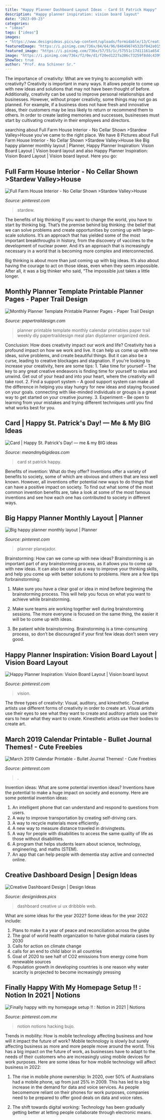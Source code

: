 ```yaml
---
title: "Happy Planner Dashboard Layout Ideas - Card St Patrick Happy"
description: "Happy planner inspiration: vision board layout"
date: "2023-09-23"
categories:
- "ideas"
tags: ["ideas"]
images:
- "https://www.designideas.pics/wp-content/uploads/formidable/13/Creative-Dashboard-design.jpg"
featuredImage: "https://i.pinimg.com/736x/84/64/96/84649674532bf042e015ac6462cd32c4.jpg"
featured_image: "https://i.pinimg.com/736x/57/55/1c/57551c17d11161a654786710fde8f794.jpg"
image: "https://i.pinimg.com/736x/f2/0e/d1/f20ed1227a206c73259f8ddc4399765c.jpg"
ShowToc: true
author: "Prof. Ana Schinner Sr."
---
```



The importance of creativity: What are we trying to accomplish with creativity?
Creativity is important in many ways. It allows people to come up with new ideas and solutions that may not have been thought of before. Additionally, creativity can be used to improve personal relationships and businesses. However, without proper creativity, some things may not go as planned. For example, if a business does not have fresh and innovative ideas, their customers may be less likely to return or recommend them to others. In order to create lasting memories and successes, businesses must start by cultivating creativity in their employees and directors.

	

		
searching about Full Farm House Interior - No Cellar Shown &gt;Stardew Valley&gt;House you've came to the right place. We have 8 Pictures about Full Farm House Interior - No Cellar Shown &gt;Stardew Valley&gt;House like Big happy planner monthly layout | Planner, Happy Planner Inspiration: Vision Board Layout | Vision board layout and also Happy Planner Inspiration: Vision Board Layout | Vision board layout. Here you go:
		
    
## Full Farm House Interior - No Cellar Shown &gt;Stardew Valley&gt;House

<img loading=lazy src="https://i.pinimg.com/736x/57/55/1c/57551c17d11161a654786710fde8f794.jpg" onerror="this.onerror=null;this.src='https://tse4.mm.bing.net/th?id=OIP.mUabvU9cUdQRVPb2_tO8cAHaEi&amp;pid=15.1';" alt="Full Farm House Interior - No Cellar Shown &gt;Stardew Valley&gt;House">

_Source: pinterest.com_

>stardew. 

	

The benefits of big thinking
If you want to change the world, you have to start by thinking big. That’s the premise behind big thinking: the belief that we can solve problems and create opportunities by coming up with large-scale solutions.
It’s an approach that has yielded some of the most important breakthroughs in history, from the discovery of vaccines to the development of nuclear power. And it’s an approach that is increasingly necessary in a world that is becoming more complex and interconnected.

Big thinking is about more than just coming up with big ideas. It’s also about having the courage to act on those ideas, even when they seem impossible. After all, it was a big thinker who said, “The impossible just takes a little longer.

    
## Monthly Planner Template Printable Planner Pages - Paper Trail Design

<img loading=lazy src="http://www.papertraildesign.com/wp-content/uploads/2017/12/Printable-Planner-Pages-Template-short.jpg" onerror="this.onerror=null;this.src='https://tse2.mm.bing.net/th?id=OIP.J55AgZN8kT-RF51rdLCDcQHaD9&amp;pid=15.1';" alt="Monthly Planner Template Printable Planner Pages - Paper Trail Design">

_Source: papertraildesign.com_

>planner printable template monthly calendar printables paper trail weekly diy papertraildesign meal plan diyplanner organized desk. 

	

Conclusion: How does creativity impact our work and life?
Creativity has a profound impact on how we work and live. It can help us come up with new ideas, solve problems, and create beautiful things. But it can also be a curse, leading to creative blockages and stagnation. If you're looking to increase your creativity, here are some tips: 1. Take time for yourself – The key to any great creative endeavors is finding time for yourself to relax and unwind. Get out of your head and into your heart, where the creativity will take root. 2. Find a support system – A good support system can make all the difference in helping you stay hungry for new ideas and staying focused on your goals. connecting with like-minded individuals or groups is a great way to get started on your creative journey. 3. Experiment – Be open to learning from your mistakes and trying different techniques until you find what works best for you.

    
## Card | Happy St. Patrick&#039;s Day! — Me &amp; My BIG Ideas

<img loading=lazy src="http://static1.squarespace.com/static/5148aa1de4b016fef442df9a/t/56ea9148d210b8c5e8734321/1458213225025/Happy+St.+Patrick%27s+Day+card+by+mambi+Design+Team+member+Megan+McKenna+%7C+me+%26+my+BIG+ideas?format=1000w" onerror="this.onerror=null;this.src='https://tse3.mm.bing.net/th?id=OIP.vxnm9df4IROy7DbuXELAewHaJ3&amp;pid=15.1';" alt="Card | Happy St. Patrick&#039;s Day! — me &amp; my BIG ideas">

_Source: meandmybigideas.com_

>card st patrick happy. 

	

Benefits of invention: What do they offer?
Inventions offer a variety of benefits to society, some of which are obvious and others that are less well known. However, all inventions offer potential new ways to do things that can have a positive impact on society. To find out what some of the most common invention benefits are, take a look at some of the most famous inventions and see how each one has contributed to society in different ways.

    
## Big Happy Planner Monthly Layout | Planner

<img loading=lazy src="https://i.pinimg.com/736x/0b/cf/a5/0bcfa5fde75849d908935c0c5cf0dd5a.jpg" onerror="this.onerror=null;this.src='https://tse1.mm.bing.net/th?id=OIP.QDAAX_OCNmlJv2Mv3CuOiAHaHa&amp;pid=15.1';" alt="Big happy planner monthly layout | Planner">

_Source: pinterest.com_

>planner planejador. 

	

Brainstorming: How can we come up with new ideas?
Brainstorming is an important part of any brainstorming process, as it allows you to come up with new ideas. It can also be used as a way to improve your thinking skills, and help you come up with better solutions to problems. Here are a few tips forbrainstorming:
1. Make sure you have a clear goal or idea in mind before beginning the brainstorming process. This will help you focus on what you want to achieve while brainstorming.

2. Make sure teams are working together well during brainstorming sessions. The more everyone is focused on the same thing, the easier it will be to come up with ideas.

3. Be patient while brainstorming. Brainstorming is a time-consuming process, so don’t be discouraged if your first few ideas don’t seem very good.

    
## Happy Planner Inspiration: Vision Board Layout | Vision Board Layout

<img loading=lazy src="https://i.pinimg.com/736x/f2/0e/d1/f20ed1227a206c73259f8ddc4399765c.jpg" onerror="this.onerror=null;this.src='https://tse1.mm.bing.net/th?id=OIP.I9ZCnXyKpebpWwbFPbqGLgHaLG&amp;pid=15.1';" alt="Happy Planner Inspiration: Vision Board Layout | Vision board layout">

_Source: pinterest.com_

>vision. 

	

The three types of creativity: Visual, auditory, and kinesthetic.
Creative artists use different forms of creativity in order to create art. Visual artists use their eyes to see what they want to create and auditory artists use their ears to hear what they want to create. Kinesthetic artists use their bodies to create art.

    
## March 2019 Calendar Printable - Bullet Journal Themes! - Cute Freebies

<img loading=lazy src="https://i.pinimg.com/736x/84/64/96/84649674532bf042e015ac6462cd32c4.jpg" onerror="this.onerror=null;this.src='https://tse2.mm.bing.net/th?id=OIP.7N3zW64sYVa4QSnvhlHWHgHaLH&amp;pid=15.1';" alt="March 2019 Calendar Printable - Bullet Journal Themes! - Cute Freebies">

_Source: pinterest.com_

>. 

	

Invention ideas: What are some potential invention ideas?
Inventions have the potential to make a huge impact on society and economy. Here are some potential invention ideas:
1. An intelligent phone that can understand and respond to questions from users. 
2. A way to improve transportation by creating self-driving cars. 
3. A way to recycle materials more efficiently. 
4. A new way to measure distance traveled in drivingtests. 
5. A way for people with disabilities to access the same quality of life as those without disabilities. 
6. A program that helps students learn about science, technology, engineering, and maths (STEM). 
7. An app that can help people with dementia stay active and connected online.

    
## Creative Dashboard Design | Design Ideas

<img loading=lazy src="https://www.designideas.pics/wp-content/uploads/formidable/13/Creative-Dashboard-design.jpg" onerror="this.onerror=null;this.src='https://tse3.mm.bing.net/th?id=OIP.nlPHnT2-srfri3oGTf_1PgHaFj&amp;pid=15.1';" alt="Creative Dashboard Design | Design Ideas">

_Source: designideas.pics_

>dashboard creative ui ux dribbble web. 

	

What are some ideas for the year 2022?
Some ideas for the year 2022 include:
1. Plans to make it a year of peace and reconciliation across the globe 
2. The goal of world health organization to halve global malaria cases by 2030 
3. Calls for action on climate change 
4. calls for an end to child labor in all countries 
5. Goal of 2020 to see half of CO2 emissions from energy come from renewable sources 
6. Population growth in developing countries is one reason why water scarcity is projected to become increasingly pressing 

    
## Finally Happy With My Homepage Setup !! : Notion In 2021 | Notions

<img loading=lazy src="https://i.pinimg.com/736x/8d/5d/ec/8d5dec2b9a2dd569795db3cf2f6bea8a.jpg" onerror="this.onerror=null;this.src='https://tse4.mm.bing.net/th?id=OIP.k-7NhE4MZopa5Y4UpT8vOgHaHj&amp;pid=15.1';" alt="Finally happy with my homepage setup !! : Notion in 2021 | Notions">

_Source: pinterest.com.mx_

>notion notions hacking bujo. 

	

Trends in mobility: How is mobile technology affecting business and how will it impact the future of work?
Mobile technology is slowly but surely affecting business as more and more people move around the world. This has a big impact on the future of work, as businesses have to adapt to the needs of their customers who are increasingly using mobile devices for work purposes. Here are some ideas for how mobile technology will affect business in 2022:
1) The rise in mobile phone ownership: In 2020, over 50% of Australians had a mobile phone, up from just 25% in 2009. This has led to a big increase in the demand for data and voice services. As people becomemore reliant on their phones for work purposes, companies need to be prepared to offer good deals on data and voice rates.

2) The shift towards digital working: Technology has been gradually getting better at letting people collaborate through electronic means.


